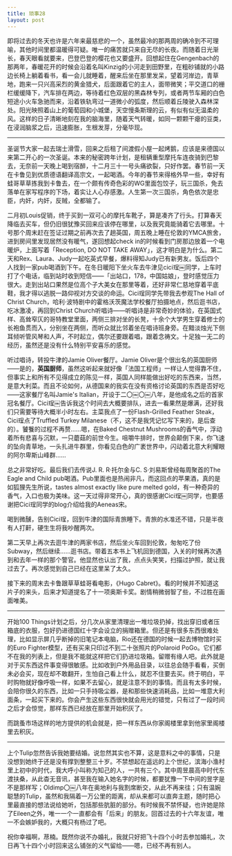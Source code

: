 ```yaml
---
title: 琐事28
layout: post
---
```


即将过去的冬天也许是六年来最慈悲的一个，虽然最冷的那两周的确冷到不可理喻，其他时间里都温暖得可疑。唯一的痛苦就只来自无尽的长夜。而随着日光渐长，春天眼看就要来，巴登巴登的樱花也又要盛开。回想起住在Gengenbach的那两年，春暖花开的时候会沿着名叫Kinzig的小河走到田野里，在粗砂铺就的小路边长椅上躺着看书，看一会儿就睡着，醒来后坐在那里发呆，望着河岸边，青草地，跑来一只兴高采烈的黄金猎犬，后面跟着它的主人，面带微笑；平交道口的栅栏缓缓降下，汽车排在两边，等待着红色双层的黑森林专列，或者两节车厢的白色短途小火车急驰而来，沿着铁轨弯过一道微小的弧度，然后顺着丘陵驶入森林深处。阳光映照着山上的葡萄园和小城堡，天空慢条斯理的云，有似有似无温柔的风。这样的日子清晰地刻在我的脑海里，随着天气转暖，如同一颗颗干瘪的豆类，在浸润脑浆之后，迅速膨胀，生根发芽，分毫毕现。

* * *

圣诞节大家一起去瑞士滑雪，回来之后租了间渡假小屋一起烤鹅，应该是来德国以来第二开心的一次圣诞。本来的秘密跨年计划，是租辆重型摩托车连夜骑到巴黎去，无奈前一天晚上喝到宿醉，十二月三十一号头痛欲裂，只好作罢。春节前一天在卡鲁见到优质德语翻译高宗文，一起喝酒。今年的春节来得格外早一些，幸好有蛙哥草草拣我到卡鲁去，在一个颇有传奇色彩的WG里面包饺子，玩三国杀，免去落单在家写程序的下场，着实让人心存感激。人生第一次三国杀，角色依次是忠臣，内奸，内奸，反贼，全都输了。

二月初Louis促销，终于买到一双可心的摩托车靴子，算是凑齐了行头。打算春天降临去买车，但仍旧很犹豫买回来应该停在哪里，以及我究竟能骑着它去哪里。十号那个周末赶在签证过期之前再次去了趟英国，周五晚上睡在伦敦的YMCA旅舍，进到房间里发现居然没有暖气，遂回想起check in的时候看到门房那边放着一个电暖炉，上面写着「Reception, DO NOT TAKE AWAY」，这才明白是为什么。第二天和Rex、Laura、Judy一起吃英式早餐，爆料得知Judy已有新男友。饭后四个人找到一家pub喝酒到下午。在冬日暖阳下坐火车去牛津见cici珵￼同学，上车时打了个电话，临到站时收到短信——「出站口，178，中国姑娘」，登时感觉压力很大。走到出站口果然是位高个子大美女在那里等着，还好非常仁慈地穿着平底鞋，我才得以逃脱一路仰视对方交谈的命运。Cici珵同学先带我去参观The Hall of Christ Church，哈利·波特剧中的霍格沃茨魔法学校餐厅拍摄地点，然后逛书店，吃冰激凌，再回到Christ Church听唱诗——听唱诗是非常奇妙的体验，在英国式样、高耸窄仄的哥特教堂里面，两侧三排对坐的长凳，十余个大学男生穿着修士的长袍鱼贯而入，分别坐在两侧，而听众就比邻着坐在唱诗班身旁。在黯淡烛光下侧耳倾听管风琴和人声，不时起立，偶尔还要跟着唱，跟着念祷文。十足独一无二的经历，虽然还是没有什么特别平安喜乐的感觉。

听过唱诗，转投牛津的Jamie Oliver餐厅。Jamie Oliver是个很出名的英国厨师——是的，**英国厨师**，虽然这听起来就好像「法国工程师」一样让人觉得靠不住，但事实上和所有不见得成立的陈见一样，英国人同样能做出好吃的东西来，当然，是意大利菜。而且不论如何，从德国来的我实在没有资格讨论英国的东西是否好吃——这家餐厅名叫Jamie's Italian，开设于二〇￼〇￼八年，是他成名之后的首家冠名餐厅。Cici珵￼告诉我这个时间去大概要排队，进去一看果然是爆满，还好我们只需要等待大概半小时左右。主菜我点了一份Flash-Grilled Feather Steak，Cici珵点了Truffled Turkey Milanese（不，这不是我凭记忆写下来的，是后查的）。饕餮的过程不再赘……嗯，在Baked Chestnut Mushrooms的香气中，浮动着所有悲喜与沉默，一只蘑菇的前世今生。咀嚼牛排时，世界会颠倒下来，你飞速的坠向青草地，一头扎进牛群里，你看见白色的广袤世界中，闪动着北意大利耀眼的阿尔卑斯山峰群……

总之非常好吃。最后我们去传说J. R. R·托尔金与C. S·刘易斯曾经每周聚首的The Eagle and Child pub喝酒。Pub里面也是热闹非凡，而这回点的苹果酒，真的是如狐狸先生所说，tastes almost exactly like pure melted gold，有一种奇异的香气，入口也极为美味。这一天过得非常开心，真的很感谢Cici珵￼同学，也要感谢把Cici珵同学的blog介绍给我的Aeneas宋。

喝到微醺，告别Cici珵，回到牛津的国际青旅睡下。青旅的水准还不错，只是半夜有人打鼾，硬生生将我吵醒两次。

第二天早上再次去逛牛津的两家书店，然后坐火车回到伦敦，匆匆吃了份Subway，然后继续……逛书店。带着五本书上飞机回到德国，入关的时候再次遇到和去年一样的那个警官。他显然也认出了我，点点头笑笑，扫描过护照，就让我过去了。再次感觉到自己已经在这里呆了太久。

接下来的周末去卡鲁跟草草蛙哥看电影，《Hugo Cabret》。看的时候并不知道这片子的来头，后来才知道提名了十一项奥斯卡奖。剧情稍微弱智了些，不过胜在画面唯美。

* * *

开始100 Things计划之后，分几次从家里清理出一堆垃圾扔掉，找出穿旧或者压箱底的衣服，包好扔进德国红十字会设立的捐赠箱里。但还是有很多东西很难处理，比如显示屏几乎断掉的旧笔记本电脑，Rio还在德国的时候一起去博物馆时买的Euro Fighter模型，还有买来只印过不到二十张照片的Polaroid PoGo。它们都不在我的列表上，但是我不能就这样把它们扔进垃圾箱。留赠有缘人吧。此外就是对于买东西这件事变得很敏感。比如收到户外用品目录，以往总会随手看看，买倒未必会买，现在却不敢翻开，生怕自己看上什么，就忍不住要去买。终于明白，平时购物就好像呼吸一样，如果不去留心，就是注意不到的事情。而且有太多时候，会陪你很久的东西，比如一只手持吸尘器，是和那些快速消耗品，比如一堆意大利面条，一起买下来的。你会产生这些东西很快就会用光的错觉，只有过了一段时间之后才会惊觉，那样东西已经放在那里开始积灰了。

而跳蚤市场这样的地方提供的机会就是，把一样东西从你家阁楼里拿到他家里阁楼里去积灰。

* * *

上个Tulip忽然告诉我她要结婚。说忽然其实也不算，这是意料之中的事情，只是没想到她终于还是没有撑到整整三十岁。不禁想起在遥远的上个世纪，滨海小渔村里上初中的时代，我大呼小叫称为知己的人，一共有三个。其中周昱晨高中时代东渡扶桑，从此杳无音讯，甚至我在输入她名字的时候，都要犹豫一下中间的昱字是不是那样写；Oldimp〇￼八年在奥地利与我割席断交，从此不再来往；只有温婉聪慧的Tulip，虽然和我隔着一万公里的距离，却从来都可以直奔主题，随时把心里最直接的想法说给她听，包括那些肮脏的部分。有时候我不禁怀疑，也许她是除了Eileen之外，唯一一个一直都会有「后来」的朋友。回首过去的十六年友谊，唯一不会嫉妒我的，大概只有杨过了吧。

祝你幸福啊，荩楠。既然你说不办婚礼，我就只好把飞十四个小时去参加婚礼，次日再飞十四个小时回来这么铺张的义气留给——嗯，已经不再有别人。














